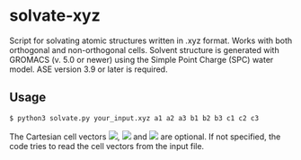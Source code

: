 # solvate-xyz
Script for solvating atomic structures written in .xyz format. Works with both orthogonal and non-orthogonal cells. Solvent structure is generated with GROMACS (v. 5.0 or newer) using the Simple Point Charge (SPC) water model. ASE version 3.9 or later is required.

## Usage

```bash
$ python3 solvate.py your_input.xyz a1 a2 a3 b1 b2 b3 c1 c2 c3
```
The Cartesian cell vectors <img src="https://latex.codecogs.com/svg.latex?\mathbf{a}=[a_1,a_2,a_3]"/>, <img src="https://latex.codecogs.com/svg.latex?\mathbf{b}=[b_1,b_2,b_3]"/> and <img src="https://latex.codecogs.com/svg.latex?\mathbf{c}=[c_1,c_2,c_3]"/> are optional. If not specified, the code tries to read the cell vectors from the input file.
